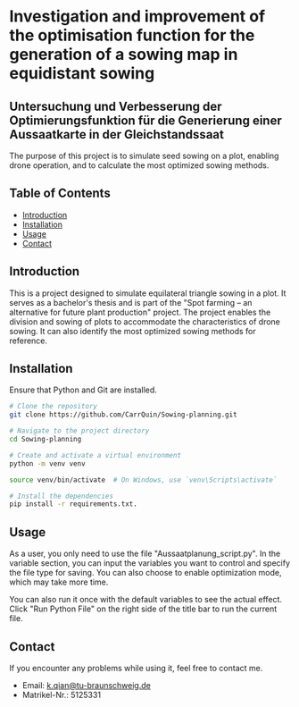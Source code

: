 
# Investigation and improvement of the optimisation function for the generation of a sowing map in equidistant sowing

## Untersuchung und Verbesserung der Optimierungsfunktion für die Generierung einer Aussaatkarte in der Gleichstandssaat

The purpose of this project is to simulate seed sowing on a plot, enabling drone operation, and to calculate the most optimized sowing methods.

## Table of Contents

- [Introduction](#introduction)
- [Installation](#installation)
- [Usage](#usage)
- [Contact](#contact)

## Introduction

This is a project designed to simulate equilateral triangle sowing in a plot. 
It serves as a bachelor's thesis and is part of the "Spot farming – an alternative for future plant production" project. 
The project enables the division and sowing of plots to accommodate the characteristics of drone sowing. 
It can also identify the most optimized sowing methods for reference.

## Installation

Ensure that Python and Git are installed.
```bash
# Clone the repository
git clone https://github.com/CarrQuin/Sowing-planning.git

# Navigate to the project directory
cd Sowing-planning

# Create and activate a virtual environment
python -m venv venv

source venv/bin/activate  # On Windows, use `venv\Scripts\activate`

# Install the dependencies
pip install -r requirements.txt.
```

## Usage 

As a user, you only need to use the file "Aussaatplanung_script.py". In the variable section, 
you can input the variables you want to control and specify the file type for saving. 
You can also choose to enable optimization mode, which may take more time.

You can also run it once with the default variables to see the actual effect.
Click "Run Python File" on the right side of the title bar to run the current file.

## Contact

If you encounter any problems while using it, feel free to contact me.

 * Email: k.qian@tu-braunschweig.de
 * Matrikel-Nr.: 5125331